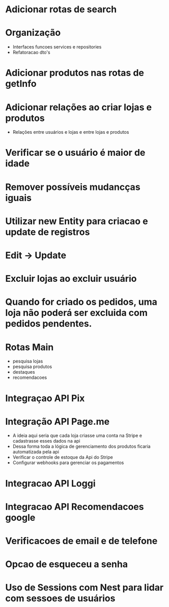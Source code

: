 

# Adicionar rotas de search

# Organização
  - Interfaces funcoes services e repositories
  - Refatoracao dto's

# Adicionar produtos nas rotas de getInfo
# Adicionar relações ao criar lojas e produtos
  - Relações entre usuários e lojas e entre lojas e produtos
# Verificar se o usuário é maior de idade
# Remover possíveis mudancças iguais
# Utilizar new Entity para criacao e update de registros
# Edit -> Update
# Excluir lojas ao excluir usuário






# Quando for criado os pedidos, uma loja não poderá ser excluida com pedidos pendentes.

# Rotas Main
  - pesquisa lojas
  - pesquisa produtos
  - destaques
  - recomendacoes

# Integraçao API Pix

# Integração API Page.me
  - A ideia aqui seria que cada loja criasse uma conta na Stripe e cadastrasse esses dados na api
  - Dessa forma toda a lógica de gerenciamento dos produtos ficaria automatizada pela api
  - Verificar o controle de estoque da Api do Stripe
  - Configurar webhooks para gerenciar os pagamentos

# Integracao API Loggi

# Integracao API Recomendacoes google

# Verificacoes de email e de telefone
# Opcao de esqueceu a senha

# Uso de Sessions com Nest para lidar com sessoes de usuários

